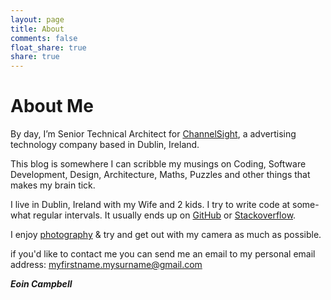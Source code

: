 ```yaml
---
layout: page
title: About
comments: false
float_share: true
share: true
---
```

# About Me

By day, I’m Senior Technical Architect for [ChannelSight][channelsight], a advertising technology company based in Dublin, Ireland.

This blog is somewhere I can scribble my musings on Coding, Software Development, Design, Architecture, Maths, Puzzles and other things that makes my brain tick.

I live in Dublin, Ireland with my Wife and 2 kids. I try to write code at some-what regular intervals. It usually ends up on [GitHub][github] or [Stackoverflow][stackoverflow].

I enjoy [photography][flickr] & try and get out with my camera as much as possible.

if you'd like to contact me you can send me an email to my personal email address: myfirstname.mysurname@gmail.com

***Eoin Campbell***

[github]: https://github.com/eoincampbell
[stackoverflow]: http://stackoverflow.com/users/30155/eoin-campbell
[channelsight]: http://www.channelsight.com/
[flickr]: http://www.flickr.com/photos/eoincampbell